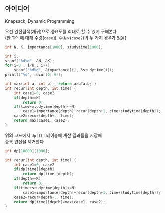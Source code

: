 ## 아이디어
Knapsack, Dynamic Programming  

우선 완전탐색(재귀)으로 중요도를 최대로 할 수 있게 구해본다  
(한 과목에 대해 수강(`case1`), 수강×(`case2`)의 두 가지 경우가 있음)
```c
int N, K, importance[1000], studytime[1000];

int i;
scanf("%d%d", &N, &K);
for(i=0 ; i<K ; i++)
	scanf("%d%d", &importance[i], &studytime[i]);
printf("%d", recur(0, 0));

int max(int a, int b) { return a>b?a:b; }
int recur(int depth, int time) {
	int case1=0, case2;
	if(depth==K)
		return 0;
	if(time+studytime[depth]<=N)
		case1=importance[depth]+recur(depth+1, time+studytime[depth]);
	case2=recur(depth+1, time);
	return max(case1, case2);
}
```
위의 코드에서 `dp[][]` 테이블에 계산 결과들을 저장해  
중복 연산을 제거한다
```c
int dp[10000][1000];

int recur(int depth, int time) {
	int case1=0, case2;
	if(dp[time][depth])
		return dp[time][depth];
	if(depth==K)
		return 0;
	if(time+studytime[depth]<=N)
		case1=importance[depth]+recur(depth+1, time+studytime[depth]);
	case2=recur(depth+1, time);
	return dp[time][depth]=max(case1, case2);
}
```